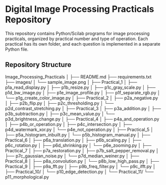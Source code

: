 # Digital Image Processing Practicals Repository

This repository contains Python/Scilab programs for image processing practicals, organized by practical number and type of operation. Each practical has its own folder, and each question is implemented in a separate Python file.

## Repository Structure

Image_Processing_Practicals
│
├── README.md
├── requirements.txt
├── images/
│   └── sample_image.png
│
├── Practical_1
│   ├── p1a_read_display.py
│   ├── p1b_resize.py
│   ├── p1c_gray_scale.py
│   ├── p1d_bw_image.py
│   ├── p1e_image_profile.py
│   ├── p1f_separate_rgb.py
│   └── p1g_create_color_image.py
│
├── Practical_2
│   ├── p2a_negative.py
│   ├── p2b_flip.py
│   ├── p2c_thresholding.py
│   └── p2d_contrast_stretching.py
│
├── Practical_3
│   ├── p3a_addition.py
│   ├── p3b_subtraction.py
│   ├── p3c_mean_value.py
│   └── p3d_brightness_change.py
│
├── Practical_4
│   ├── p4a_and_operation.py
│   ├── p4b_or_operation.py
│   ├── p4c_intersection.py
│   ├── p4d_watermark_xor.py
│   └── p4e_not_operation.py
│
├── Practical_5
│   ├── p5a_histogram_inbuilt.py
│   └── p5b_histogram_manual.py
│
├── Practical_6
│   ├── p6a_translation.py
│   ├── p6b_scaling.py
│   ├── p6c_rotation.py
│   ├── p6d_shrinking.py
│   └── p6e_zooming.py
│
├── Practical_7
│   ├── p7a_restoration.py
│   ├── p7b_salt_pepper_removal.py
│   ├── p7c_gaussian_noise.py
│   └── p7d_median_weiner.py
│
├── Practical_8
│   ├── p8a_convolution.py
│   └── p8b_low_high_pass.py
│
├── Practical_9
│   ├── p9a_fft.py
│   ├── p9b_freq_filter.py
│   └── p9c_ifft.py
│
├── Practical_10/
│   └── p10_edge_detection.py
│
└── Practical_11/
    └── p11_morphological.py
